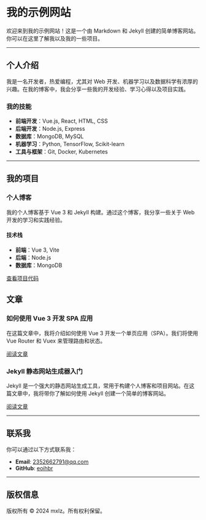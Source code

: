 # 我的示例网站

欢迎来到我的示例网站！这是一个由 Markdown 和 Jekyll 创建的简单博客网站。你可以在这里了解我以及我的一些项目。

---

## 个人介绍

我是一名开发者，热爱编程，尤其对 Web 开发、机器学习以及数据科学有浓厚的兴趣。在我的博客中，我会分享一些我的开发经验、学习心得以及项目实践。

### 我的技能
- **前端开发**：Vue.js, React, HTML, CSS
- **后端开发**：Node.js, Express
- **数据库**：MongoDB, MySQL
- **机器学习**：Python, TensorFlow, Scikit-learn
- **工具与框架**：Git, Docker, Kubernetes

---

## 我的项目

### **个人博客**
我的个人博客基于 Vue 3 和 Jekyll 构建。通过这个博客，我分享一些关于 Web 开发的学习和实践经验。

#### 技术栈
- **前端**：Vue 3, Vite
- **后端**：Node.js
- **数据库**：MongoDB

[查看项目代码](https://github.com/eoihbr/mxlz1)


## 文章

### 如何使用 Vue 3 开发 SPA 应用

在这篇文章中，我将介绍如何使用 Vue 3 开发一个单页应用（SPA）。我们将使用 Vue Router 和 Vuex 来管理路由和状态。

[阅读文章](https://your-blog.com/vue3-spa)

### Jekyll 静态网站生成器入门

Jekyll 是一个强大的静态网站生成工具，常用于构建个人博客和项目网站。在这篇文章中，我将带你了解如何使用 Jekyll 创建一个简单的博客网站。

[阅读文章](https://your-blog.com/jekyll-intro)

---

## 联系我

你可以通过以下方式联系我：

- **Email**: 2352662791@qq.com
- **GitHub**: [eoihbr](https://github.com/eoihbr)


---

## 版权信息

版权所有 &copy; 2024 mxlz。所有权利保留。
